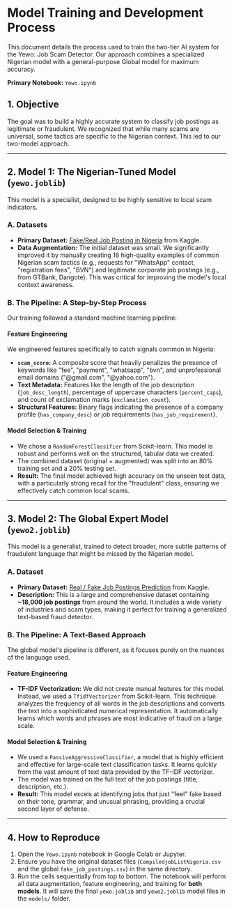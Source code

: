 # Model Training and Development Process

This document details the process used to train the two-tier AI system for the Yewo: Job Scam Detector. Our approach combines a specialized Nigerian model with a general-purpose Global model for maximum accuracy.

**Primary Notebook:** `Yewo.ipynb`

## 1. Objective
The goal was to build a highly accurate system to classify job postings as legitimate or fraudulent. We recognized that while many scams are universal, some tactics are specific to the Nigerian context. This led to our two-model approach.

---

## 2. Model 1: The Nigerian-Tuned Model (`yewo.joblib`)

This model is a specialist, designed to be highly sensitive to local scam indicators.

### A. Datasets
- **Primary Dataset:** [Fake/Real Job Posting in Nigeria](https://www.kaggle.com/datasets/oyelajairemide/fakereal-job-posting-in-nigeria) from Kaggle.
- **Data Augmentation:** The initial dataset was small. We significantly improved it by manually creating 16 high-quality examples of common Nigerian scam tactics (e.g., requests for "WhatsApp" contact, "registration fees", "BVN") and legitimate corporate job postings (e.g., from GTBank, Dangote). This was critical for improving the model's local context awareness.

### B. The Pipeline: A Step-by-Step Process
Our training followed a standard machine learning pipeline:

#### **Feature Engineering**
We engineered features specifically to catch signals common in Nigeria:
- **`scam_score`:** A composite score that heavily penalizes the presence of keywords like "fee", "payment", "whatsapp", "bvn", and unprofessional email domains ("@gmail.com", "@yahoo.com").
- **Text Metadata:** Features like the length of the job description (`job_desc_length`), percentage of uppercase characters (`percent_caps`), and count of exclamation marks (`exclamation_count`).
- **Structural Features:** Binary flags indicating the presence of a company profile (`has_company_desc`) or job requirements (`has_job_requirement`).

#### **Model Selection & Training**
- We chose a `RandomForestClassifier` from Scikit-learn. This model is robust and performs well on the structured, tabular data we created.
- The combined dataset (original + augmented) was split into an 80% training set and a 20% testing set.
- **Result:** The final model achieved high accuracy on the unseen test data, with a particularly strong recall for the "fraudulent" class, ensuring we effectively catch common local scams.

---

## 3. Model 2: The Global Expert Model (`yewo2.joblib`)

This model is a generalist, trained to detect broader, more subtle patterns of fraudulent language that might be missed by the Nigerian model.

### A. Dataset
- **Primary Dataset:** [Real / Fake Job Postings Prediction](https://www.kaggle.com/datasets/shivankmp/real-or-fake-fake-jobposting-prediction) from Kaggle.
- **Description:** This is a large and comprehensive dataset containing **~18,000 job postings** from around the world. It includes a wide variety of industries and scam types, making it perfect for training a generalized text-based fraud detector.

### B. The Pipeline: A Text-Based Approach

The global model's pipeline is different, as it focuses purely on the nuances of the language used.

#### **Feature Engineering**
- **TF-IDF Vectorization:** We did not create manual features for this model. Instead, we used a `TfidfVectorizer` from Scikit-learn. This technique analyzes the frequency of all words in the job descriptions and converts the text into a sophisticated numerical representation. It automatically learns which words and phrases are most indicative of fraud on a large scale.

#### **Model Selection & Training**
- We used a `PassiveAggressiveClassifier`, a model that is highly efficient and effective for large-scale text classification tasks. It learns quickly from the vast amount of text data provided by the TF-IDF vectorizer.
- The model was trained on the full text of the job postings (title, description, etc.).
- **Result:** This model excels at identifying jobs that just "feel" fake based on their tone, grammar, and unusual phrasing, providing a crucial second layer of defense.

---

## 4. How to Reproduce
1.  Open the `Yewo.ipynb` notebook in Google Colab or Jupyter.
2.  Ensure you have the original dataset files (`CompiledjobListNigeria.csv` and the global `fake_job_postings.csv`) in the same directory.
3.  Run the cells sequentially from top to bottom. The notebook will perform all data augmentation, feature engineering, and training for **both models**. It will save the final `yewo.joblib` and `yewo2.joblib` model files in the `models/` folder.